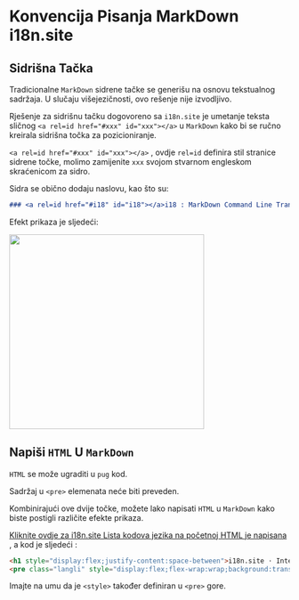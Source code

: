 # Konvencija Pisanja MarkDown i18n.site

## Sidrišna Tačka

Tradicionalne `MarkDown` sidrene tačke se generišu na osnovu tekstualnog sadržaja. U slučaju višejezičnosti, ovo rešenje nije izvodljivo.

Rješenje za sidrišnu tačku dogovoreno sa `i18n.site` je umetanje teksta sličnog `<a rel=id href="#xxx" id="xxx"></a>` u `MarkDown` kako bi se ručno kreirala sidrišna točka za pozicioniranje.

`<a rel=id href="#xxx" id="xxx"></a>` , ovdje `rel=id` definira stil stranice sidrene točke, molimo zamijenite `xxx` svojom stvarnom engleskom skraćenicom za sidro.

Sidra se obično dodaju naslovu, kao što su:

```md
### <a rel=id href="#i18" id="i18"></a>i18 : MarkDown Command Line Translation Tool
```

Efekt prikaza je sljedeći:

<img src="//p.3ti.site/1721381136.avif" width="350">

## Napiši `HTML` U `MarkDown`

`HTML` se može ugraditi u `pug` kod.

Sadržaj u `<pre>` elemenata neće biti preveden.

Kombinirajući ove dvije točke, možete lako napisati `HTML` u `MarkDown` kako biste postigli različite efekte prikaza.

[Kliknite ovdje za i18n.site Lista kodova jezika na početnoj HTML je napisana](//raw.githubusercontent.com/i18n-site/md/main/zh/README.md) , a kod je sljedeći :

```html
<h1 style="display:flex;justify-content:space-between">i18n.site ⋅ International Solutions<img src="//p.3ti.site/logo.svg" style="user-select:none;margin-top:-1px;width:42px"></h1>
<pre class="langli" style="display:flex;flex-wrap:wrap;background:transparent;border:1px solid #eee;font-size:12px;box-shadow:0 0 3px inset #eee;padding:12px 5px 4px 12px;justify-content:space-between;"><style>pre.langli i{font-weight:300;font-family:s;margin-right:2px;margin-bottom:8px;font-style:normal;color:#666;border-bottom:1px dashed #ccc;}</style><i>English</i><i>简体中文</i><i>Deutsch</i> … …</pre>
```

Imajte na umu da je `<style>` također definiran u `<pre>` gore.